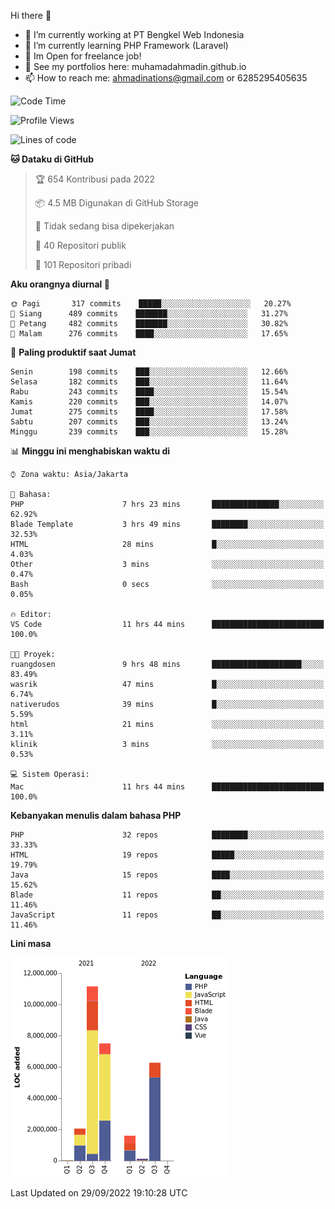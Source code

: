 Hi there 👋

- 🔭 I’m currently working at PT Bengkel Web Indonesia
- 🌱 I’m currently learning PHP Framework (Laravel)
- 📂 Im Open for freelance job!
- 🧷 See my portfolios here: muhamadahmadin.github.io
- 📫 How to reach me: ahmadinations@gmail.com or 6285295405635


<!--START_SECTION:waka-->
![Code Time](http://img.shields.io/badge/Code%20Time-1%2C167%20hrs%206%20mins-blue)

![Profile Views](http://img.shields.io/badge/Profil%20dilihat-0-blue)

![Lines of code](https://img.shields.io/badge/Sejak%20Hello%20World%20aku%20telah%20menulis-29%20Million%20baris%20kode-blue)

**🐱 Dataku di GitHub** 

> 🏆 654 Kontribusi pada 2022
 > 
> 📦 4.5 MB Digunakan di GitHub Storage 
 > 
> 🚫 Tidak sedang bisa dipekerjakan
 > 
> 📜 40 Repositori publik 
 > 
> 🔑 101 Repositori pribadi  
 > 
**Aku orangnya diurnal 🐤** 

```text
🌞 Pagi       317 commits    █████░░░░░░░░░░░░░░░░░░░░   20.27% 
🌆 Siang      489 commits    ███████░░░░░░░░░░░░░░░░░░   31.27% 
🌃 Petang     482 commits    ███████░░░░░░░░░░░░░░░░░░   30.82% 
🌙 Malam      276 commits    ████░░░░░░░░░░░░░░░░░░░░░   17.65%

```
📅 **Paling produktif saat Jumat** 

```text
Senin        198 commits    ███░░░░░░░░░░░░░░░░░░░░░░   12.66% 
Selasa       182 commits    ███░░░░░░░░░░░░░░░░░░░░░░   11.64% 
Rabu         243 commits    ████░░░░░░░░░░░░░░░░░░░░░   15.54% 
Kamis        220 commits    ███░░░░░░░░░░░░░░░░░░░░░░   14.07% 
Jumat        275 commits    ████░░░░░░░░░░░░░░░░░░░░░   17.58% 
Sabtu        207 commits    ███░░░░░░░░░░░░░░░░░░░░░░   13.24% 
Minggu       239 commits    ███░░░░░░░░░░░░░░░░░░░░░░   15.28%

```


📊 **Minggu ini menghabiskan waktu di** 

```text
⌚︎ Zona waktu: Asia/Jakarta

💬 Bahasa: 
PHP                      7 hrs 23 mins       ███████████████░░░░░░░░░░   62.92% 
Blade Template           3 hrs 49 mins       ████████░░░░░░░░░░░░░░░░░   32.53% 
HTML                     28 mins             █░░░░░░░░░░░░░░░░░░░░░░░░   4.03% 
Other                    3 mins              ░░░░░░░░░░░░░░░░░░░░░░░░░   0.47% 
Bash                     0 secs              ░░░░░░░░░░░░░░░░░░░░░░░░░   0.05%

🔥 Editor: 
VS Code                  11 hrs 44 mins      █████████████████████████   100.0%

🐱‍💻 Proyek: 
ruangdosen               9 hrs 48 mins       ████████████████████░░░░░   83.49% 
wasrik                   47 mins             █░░░░░░░░░░░░░░░░░░░░░░░░   6.74% 
nativerudos              39 mins             █░░░░░░░░░░░░░░░░░░░░░░░░   5.59% 
html                     21 mins             ░░░░░░░░░░░░░░░░░░░░░░░░░   3.11% 
klinik                   3 mins              ░░░░░░░░░░░░░░░░░░░░░░░░░   0.53%

💻 Sistem Operasi: 
Mac                      11 hrs 44 mins      █████████████████████████   100.0%

```

**Kebanyakan menulis dalam bahasa PHP** 

```text
PHP                      32 repos            ████████░░░░░░░░░░░░░░░░░   33.33% 
HTML                     19 repos            █████░░░░░░░░░░░░░░░░░░░░   19.79% 
Java                     15 repos            ████░░░░░░░░░░░░░░░░░░░░░   15.62% 
Blade                    11 repos            ██░░░░░░░░░░░░░░░░░░░░░░░   11.46% 
JavaScript               11 repos            ██░░░░░░░░░░░░░░░░░░░░░░░   11.46%

```


**Lini masa**

![Chart not found](https://raw.githubusercontent.com/MuhamadAhmadin/MuhamadAhmadin/master/charts/bar_graph.png) 


 Last Updated on 29/09/2022 19:10:28 UTC
<!--END_SECTION:waka-->
